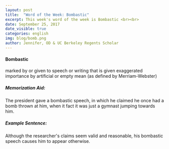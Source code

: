 ```yaml
---
layout: post
title:  "Word of the Week: Bombastic"
excerpt: This week's word of the week is Bombastic <br><br>
date: September 25, 2017
date_visible: true
categories: english
img: blog/bomb.png
author: Jennifer, OD & UC Berkeley Regents Scholar
---
```


<!--more-->
#### Bombastic
marked by or given to speech or writing that is given exaggerated importance by artificial or empty mean (as defined by Merriam-Webster)

##### Memorization Aid:
The president gave a bombastic speech, in which he claimed he once had a bomb thrown at him, when it fact it was just a gymnast jumping towards him.

##### Example Sentence:
Although the researcher's claims seem valid and reasonable, his bombastic speech causes him to appear otherwise.
